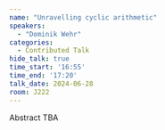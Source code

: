 ```yaml
---
name: "Unravelling cyclic arithmetic"
speakers:
  - "Dominik Wehr"
categories:
  - Contributed Talk
hide_talk: true
time_start: '16:55'
time_end: '17:20'
talk_date: 2024-06-28
room: J222
---
```


Abstract TBA
